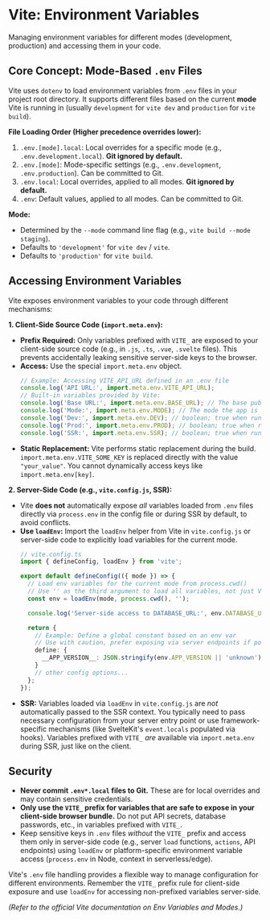 # Vite: Environment Variables

Managing environment variables for different modes (development, production) and accessing them in your code.

## Core Concept: Mode-Based `.env` Files

Vite uses `dotenv` to load environment variables from `.env` files in your project root directory. It supports different files based on the current **mode** Vite is running in (usually `development` for `vite dev` and `production` for `vite build`).

**File Loading Order (Higher precedence overrides lower):**

1.  `.env.[mode].local`: Local overrides for a specific mode (e.g., `.env.development.local`). **Git ignored by default.**
2.  `.env.[mode]`: Mode-specific settings (e.g., `.env.development`, `.env.production`). Can be committed to Git.
3.  `.env.local`: Local overrides, applied to all modes. **Git ignored by default.**
4.  `.env`: Default values, applied to all modes. Can be committed to Git.

**Mode:**

*   Determined by the `--mode` command line flag (e.g., `vite build --mode staging`).
*   Defaults to `'development'` for `vite dev` / `vite`.
*   Defaults to `'production'` for `vite build`.

## Accessing Environment Variables

Vite exposes environment variables to your code through different mechanisms:

**1. Client-Side Source Code (`import.meta.env`):**

*   **Prefix Required:** Only variables prefixed with `VITE_` are exposed to your client-side source code (e.g., in `.js`, `.ts`, `.vue`, `.svelte` files). This prevents accidentally leaking sensitive server-side keys to the browser.
*   **Access:** Use the special `import.meta.env` object.
    ```javascript
    // Example: Accessing VITE_API_URL defined in an .env file
    console.log('API URL:', import.meta.env.VITE_API_URL);
    // Built-in variables provided by Vite:
    console.log('Base URL:', import.meta.env.BASE_URL); // The base public path the app is served from.
    console.log('Mode:', import.meta.env.MODE); // The mode the app is running in ('development' or 'production').
    console.log('Dev:', import.meta.env.DEV); // boolean; true when running in development.
    console.log('Prod:', import.meta.env.PROD); // boolean; true when running production build.
    console.log('SSR:', import.meta.env.SSR); // boolean; true when running server-side rendering.
    ```
*   **Static Replacement:** Vite performs static replacement during the build. `import.meta.env.VITE_SOME_KEY` is replaced directly with the value `"your_value"`. You cannot dynamically access keys like `import.meta.env[key]`.

**2. Server-Side Code (e.g., `vite.config.js`, SSR):**

*   Vite **does not** automatically expose *all* variables loaded from `.env` files directly via `process.env` in the config file or during SSR by default, to avoid conflicts.
*   **Use `loadEnv`:** Import the `loadEnv` helper from Vite in `vite.config.js` or server-side code to explicitly load variables for the current mode.
    ```typescript
    // vite.config.ts
    import { defineConfig, loadEnv } from 'vite';

    export default defineConfig(({ mode }) => {
      // Load env variables for the current mode from process.cwd()
      // Use '' as the third argument to load all variables, not just VITE_ prefixed ones.
      const env = loadEnv(mode, process.cwd(), '');

      console.log('Server-side access to DATABASE_URL:', env.DATABASE_URL); // Access non-prefixed var

      return {
        // Example: Define a global constant based on an env var
        // Use with caution, prefer exposing via server endpoints if possible
        define: {
          __APP_VERSION__: JSON.stringify(env.APP_VERSION || 'unknown')
        }
        // other config options...
      };
    });
    ```
*   **SSR:** Variables loaded via `loadEnv` in `vite.config.js` are *not* automatically passed to the SSR context. You typically need to pass necessary configuration from your server entry point or use framework-specific mechanisms (like SvelteKit's `event.locals` populated via hooks). Variables prefixed with `VITE_` *are* available via `import.meta.env` during SSR, just like on the client.

## Security

*   **Never commit `.env*.local` files to Git.** These are for local overrides and may contain sensitive credentials.
*   **Only use the `VITE_` prefix for variables that are safe to expose in your client-side browser bundle.** Do not put API secrets, database passwords, etc., in variables prefixed with `VITE_`.
*   Keep sensitive keys in `.env` files *without* the `VITE_` prefix and access them only in server-side code (e.g., server `load` functions, `actions`, API endpoints) using `loadEnv` or platform-specific environment variable access (`process.env` in Node, context in serverless/edge).

Vite's `.env` file handling provides a flexible way to manage configuration for different environments. Remember the `VITE_` prefix rule for client-side exposure and use `loadEnv` for accessing non-prefixed variables server-side.

*(Refer to the official Vite documentation on Env Variables and Modes.)*